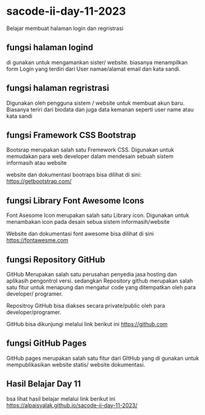 # sacode-ii-day-11-2023
Belajar membuat halaman login dan regristrasi
## fungsi halaman logind
di gunakan untuk mengamankan sister/ website. biasanya menampilkan form Login yang terdiri dari User namae/alamat email dan kata sandi.
## fungsi halaman regristrasi
Digunakan oleh pengguna sistem / website untuk membuat akun baru. Biasanya teriri dari biodata dan juga data kemanan seperti user name atau kata sandi
## fungsi Framework CSS Bootstrap
Bootsrap merupakan salah satu Fremework CSS. Digunakan untuk memudakan para web developer dalam mendesain sebuah sistem informasih atau website

website dan dokumentasi bootraps bisa dilihat di sini: https://getbootstrap.com/
## fungsi Library Font Awesome Icons
Font Asesome Icon merupakan salah satu Library icon. Digunakan untuk menambakan icon pada desain sebua sistem informasih/website

Website dan dokumentasi font awesome bisa dilihat di sini https://fontawesme.com
## fungsi Repository GitHub

GitHub Merupakan salah satu perusahan penyedia jasa hosting dan aplikasih pengontrol versi. sedangkan Repository github merupakan salah satu fitur untuk menapung dan mengatur code yang ditempatkan oleh para developer/ programer.

Repositroy GitHub bisa diakses  secara private/public oleh para developer/programer.

GitHub bisa dikunjungi melalui link berikut ini https://github.com
## fungsi GitHub Pages

GitHub pages merupakan salah satu fitur dari GItHub yang di gunakan untuk mempublikasikan website statis/ website dokumentasi. 

## Hasil Belajar Day 11

bsa lihat hasil belajar melalui link berikut ini https://alpaisyalak.github.io/sacode-ii-day-11-2023/